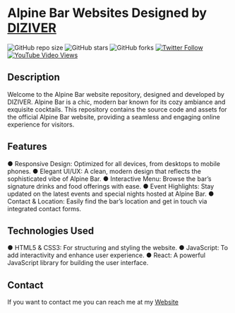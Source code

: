 # Alpine Bar Websites Designed by [DIZIVER](https://www.diziver.com)

![GitHub repo size](https://img.shields.io/github/repo-size/codewithsadee/vcard-personal-portfolio)
![GitHub stars](https://img.shields.io/github/stars/codewithsadee/vcard-personal-portfolio?style=social)
![GitHub forks](https://img.shields.io/github/forks/codewithsadee/vcard-personal-portfolio?style=social)
[![Twitter Follow](https://img.shields.io/twitter/follow/codewithsadee?style=social)](https://twitter.com/intent/follow?screen_name=codewithsadee)
[![YouTube Video Views](https://img.shields.io/youtube/views/SoxmIlgf2zM?style=social)](https://youtu.be/SoxmIlgf2zM)

## Description
Welcome to the Alpine Bar website repository, designed and developed by DIZIVER. Alpine Bar is a chic, modern bar known for its cozy ambiance and exquisite cocktails. This repository contains the source code and assets for the official Alpine Bar website, providing a seamless and engaging online experience for visitors.

## Features
● Responsive Design: Optimized for all devices, from desktops to mobile phones.
● Elegant UI/UX: A clean, modern design that reflects the sophisticated vibe of Alpine Bar.
● Interactive Menu: Browse the bar’s signature drinks and food offerings with ease.
● Event Highlights: Stay updated on the latest events and special nights hosted at Alpine Bar.
● Contact & Location: Easily find the bar’s location and get in touch via integrated contact forms.

## Technologies Used
● HTML5 & CSS3: For structuring and styling the website.
● JavaScript: To add interactivity and enhance user experience.
● React: A powerful JavaScript library for building the user interface.

## Contact

If you want to contact me you can reach me at my [Website](https://www.subhroy.diziver.com)
